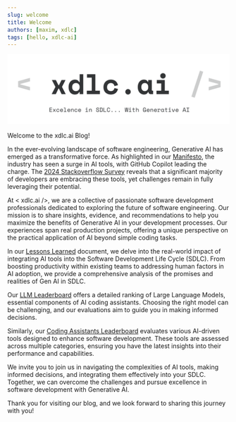 ```yaml
---
slug: welcome
title: Welcome
authors: [maxim, xdlc]
tags: [hello, xdlc-ai]
---
```

![intro](./image.png)

Welcome to the xdlc.ai Blog!

In the ever-evolving landscape of software engineering, Generative AI has emerged as a transformative force. As highlighted in our [Manifesto](/#manifesto), the industry has seen a surge in AI tools, with GitHub Copilot leading the charge. The [2024 Stackoverflow Survey](https://survey.stackoverflow.co/2024/ai#sentiment-and-usage-ai-select) reveals that a significant majority of developers are embracing these tools, yet challenges remain in fully leveraging their potential.

<!-- truncate -->

At < xdlc.ai />, we are a collective of passionate software development professionals dedicated to exploring the future of software engineering. Our mission is to share insights, evidence, and recommendations to help you maximize the benefits of Generative AI in your development processes. Our experiences span real production projects, offering a unique perspective on the practical application of AI beyond simple coding tasks.

In our [Lessons Learned](/docs/lessons-learned) document, we delve into the real-world impact of integrating AI tools into the Software Development Life Cycle (SDLC). From boosting productivity within existing teams to addressing human factors in AI adoption, we provide a comprehensive analysis of the promises and realities of Gen AI in SDLC.

Our [LLM Leaderboard](/llms) offers a detailed ranking of Large Language Models, essential components of AI coding assistants. Choosing the right model can be challenging, and our evaluations aim to guide you in making informed decisions.

Similarly, our [Coding Assistants Leaderboard](/coding-assistants) evaluates various AI-driven tools designed to enhance software development. These tools are assessed across multiple categories, ensuring you have the latest insights into their performance and capabilities.

We invite you to join us in navigating the complexities of AI tools, making informed decisions, and integrating them effectively into your SDLC. Together, we can overcome the challenges and pursue excellence in software development with Generative AI.

Thank you for visiting our blog, and we look forward to sharing this journey with you!


